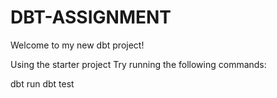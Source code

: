 # DBT-ASSIGNMENT

Welcome to my new dbt project!

Using the starter project
Try running the following commands:

dbt run
dbt test
